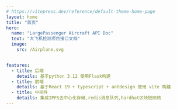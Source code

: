 ```yaml
---
# https://vitepress.dev/reference/default-theme-home-page
layout: home
title: "首页"
hero:
  name: "LargePassenger Aircraft API Doc"
  text: "大飞机检测项目接口文档"
  image:
    src: /Airplane.svg


features:
  - title: 后端
    details: 基于python 3.12 使用Flask构建
  - title: 前端
    details: 基于React 19 + typescript + antdesign 使用 vite 构建
  - title: 中间件
    details: 集成IPFS去中心化存储,redis消息队列,hardhat区块链网络
---
```


